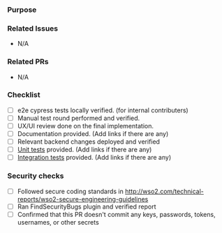 <!-- Please fill in the pull request template when submitting pull requests. -->

### Purpose
<!-- Describe the problem, feature, improvement or the change introduces by the PR briefly. Add screenshots/GIFs if UI/UX changes are introduced. -->


### Related Issues
<!-- Mention the issue/s related to the pull request. Make sure to only add publicly accessible references. -->
- N/A

### Related PRs
<!-- Mention the related pull requests. Make sure to only add publicly accessible references. -->
- N/A

### Checklist

- [ ] e2e cypress tests locally verified. (for internal contributers)
- [ ] Manual test round performed and verified.
- [ ] UX/UI review done on the final implementation.
- [ ] Documentation provided. (Add links if there are any)
- [ ] Relevant backend changes deployed and verified
- [ ] [Unit tests](/docs/testing/UNIT_TESTING.md) provided. (Add links if there are any)
- [ ] [Integration tests](https://github.com/wso2/product-is/tree/master/modules/integration) provided. (Add links if there are any)

### Security checks
- [ ] Followed secure coding standards in http://wso2.com/technical-reports/wso2-secure-engineering-guidelines
- [ ] Ran FindSecurityBugs plugin and verified report
- [ ] Confirmed that this PR doesn't commit any keys, passwords, tokens, usernames, or other secrets
